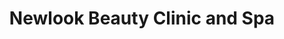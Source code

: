 ---
title: "Newlook Beauty Clinic and Spa"
url: /lahore/newlook-beauty-clinic-and-spa/
shop: beauty
---